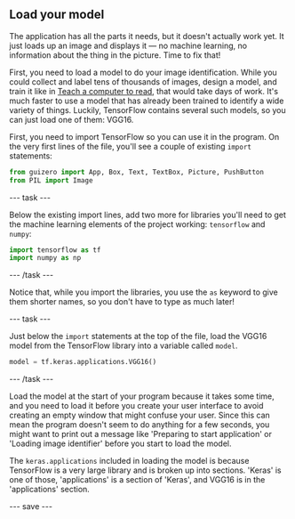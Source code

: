 ## Load your model

The application has all the parts it needs, but it doesn't actually work yet. It just loads up an image and displays it — no machine learning, no information about the thing in the picture. Time to fix that!

First, you need to load a model to do your image identification. While you could collect and label tens of thousands of images, design a model, and train it like in [Teach a computer to read](#), that would take days of work. It's much faster to use a model that has already been trained to identify a wide variety of things. Luckily, TensorFlow contains several such models, so you can just load one of them: VGG16.

First, you need to import TensorFlow so you can use it in the program. On the very first lines of the file, you'll see a couple of existing `import` statements:

```python
from guizero import App, Box, Text, TextBox, Picture, PushButton
from PIL import Image
```

--- task ---

Below the existing import lines, add two more for libraries you'll need to get the machine learning elements of the project working: `tensorflow` and `numpy`:

```python
import tensorflow as tf
import numpy as np
```

--- /task ---

Notice that, while you import the libraries, you use the `as` keyword to give them shorter names, so you don't have to type as much later!

--- task ---

Just below the `import` statements at the top of the file, load the VGG16 model from the TensorFlow library into a variable called `model`.

```python
model = tf.keras.applications.VGG16()
```

--- /task ---

Load the model at the start of your program because it takes some time, and you need to load it before you create your user interface to avoid creating an empty window that might confuse your user. Since this can mean the program doesn't seem to do anything for a few seconds, you might want to print out a message like 'Preparing to start application' or 'Loading image identifier' before you start to load the model.

The `keras.applications` included in loading the model is because TensorFlow is a very large library and is broken up into sections. 'Keras' is one of those, 'applications' is a section of 'Keras', and VGG16 is in the 'applications' section.

--- save ---
